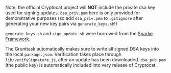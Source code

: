 Note, the official Cryptocat project will **NOT** include the private dsa key used for signing updates. `dsa_priv.pem` here is only provided for demonstrative purposes (so add `dsa_priv.pem` to `.gitignore` after generating your new key pairs via `generate_keys.sh`!)

`generate_keys.sh` and `sign_update.sh` were borrowed from the [Sparke Framework](https://github.com/sparkle-project/Sparkle/wiki/publishing-an-update).

The Grunttask automatically makes sure to write all signed DSA keys into the local `package.json`. Verification takes place through `lib/verifySignature.js`, after an update has been downloaded. `dsa_pub.pem` (the public key) is automatically included into very release of Cryptocat.